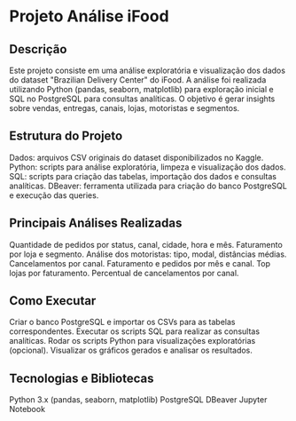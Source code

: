# Projeto Análise iFood

## Descrição

Este projeto consiste em uma análise exploratória e visualização dos dados do dataset "Brazilian Delivery Center" do iFood. A análise foi realizada utilizando Python (pandas, seaborn, matplotlib) para exploração inicial e SQL no PostgreSQL para consultas analíticas. O objetivo é gerar insights sobre vendas, entregas, canais, lojas, motoristas e segmentos.

## Estrutura do Projeto
Dados: arquivos CSV originais do dataset disponibilizados no Kaggle.
Python: scripts para análise exploratória, limpeza e visualização dos dados.
SQL: scripts para criação das tabelas, importação dos dados e consultas analíticas.
DBeaver: ferramenta utilizada para criação do banco PostgreSQL e execução das queries.

## Principais Análises Realizadas
Quantidade de pedidos por status, canal, cidade, hora e mês.
Faturamento por loja e segmento.
Análise dos motoristas: tipo, modal, distâncias médias.
Cancelamentos por canal.
Faturamento e pedidos por mês e canal.
Top lojas por faturamento.
Percentual de cancelamentos por canal.

## Como Executar
Criar o banco PostgreSQL e importar os CSVs para as tabelas correspondentes.
Executar os scripts SQL para realizar as consultas analíticas.
Rodar os scripts Python para visualizações exploratórias (opcional).
Visualizar os gráficos gerados e analisar os resultados.

## Tecnologias e Bibliotecas
Python 3.x (pandas, seaborn, matplotlib)
PostgreSQL
DBeaver
Jupyter Notebook